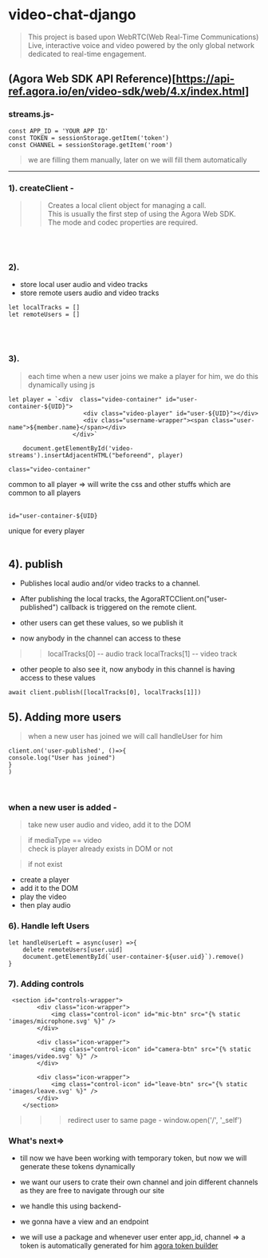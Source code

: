 # video-chat-django

> This project is based upon WebRTC(Web Real-Time Communications)</br>
> Live, interactive voice and video powered by the only global network dedicated to real-time engagement.</br>

## (Agora Web SDK API Reference)[https://api-ref.agora.io/en/video-sdk/web/4.x/index.html]

### streams.js-

```
const APP_ID = 'YOUR APP ID'
const TOKEN = sessionStorage.getItem('token')
const CHANNEL = sessionStorage.getItem('room')
```

> we are filling them manually, later on we will fill them automatically

-----

### 1). createClient - 
>> Creates a local client object for managing a call. </br>
>> This is usually the first step of using the Agora Web SDK.</br>
>> The mode and codec properties are required.</br>
</br>
</br>

### 2). 
* store local user audio and video tracks
* store remote users audio and video tracks
```
let localTracks = []
let remoteUsers = []
```
</br>
</br>

### 3). 

> each time when a new user joins we make a player for him, we do this dynamically using js

```
let player = `<div  class="video-container" id="user-container-${UID}">
                     <div class="video-player" id="user-${UID}"></div>
                     <div class="username-wrapper"><span class="user-name">${member.name}</span></div>
                  </div>`

    document.getElementById('video-streams').insertAdjacentHTML("beforeend", player)    
```

```
class="video-container"
```

common to all player => will write the css and other stuffs which are common to all players
</br>
</br>
```
id="user-container-${UID}
```
unique for every player 
</br>
</br>


## 4). publish
* Publishes local audio and/or video tracks to a channel.

* After publishing the local tracks, the AgoraRTCClient.on("user-published") callback is triggered on the remote client.
* other users can get these values, so we publish it
* now anybody in the channel can access to these

>> localTracks[0] -- audio track
   localTracks[1] -- video track

* other people to also see it, now anybody in this channel is having access to these values
```
await client.publish([localTracks[0], localTracks[1]])
```

## 5). Adding more users


> when a new user has joined we will call handleUser for him

```
client.on('user-published', ()=>{
console.log("User has joined")
}
)
```
</br>

### when a new user is added -

> take new user audio and video, add it to the DOM </br>

> if mediaType == video </br>
  check is player already exists in DOM or not

> if not exist
 * create a player 
 * add it to the DOM
 * play the video
 * then play audio

### 6). Handle left Users

```
let handleUserLeft = async(user) =>{
    delete remoteUsers[user.uid]
    document.getElementById(`user-container-${user.uid}`).remove()
}
```

### 7). Adding controls

```
 <section id="controls-wrapper">
        <div class="icon-wrapper">
            <img class="control-icon" id="mic-btn" src="{% static 'images/microphone.svg' %}" />
        </div>

        <div class="icon-wrapper">
            <img class="control-icon" id="camera-btn" src="{% static 'images/video.svg' %}" />
        </div>

        <div class="icon-wrapper">
            <img class="control-icon" id="leave-btn" src="{% static 'images/leave.svg' %}" />
        </div>
    </section>
```

>>> redirect user to same page - 
    window.open('/', '_self')

### What's next=>
* till now we have been working with temporary token, but now we will generate these tokens dynamically

* we want our users to crate their own channel and join different channels as they are free to navigate through our site

* we handle this using backend-
* we gonna have a view and an endpoint

 * we will use a package and whenever user enter app_id, channel => a token is automatically generated for him
[agora token builder](https://pypi.org/project/agora-token-builder/)
